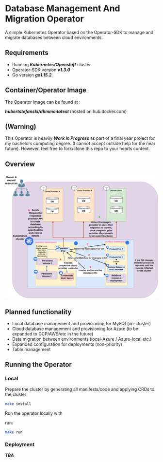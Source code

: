 # Database Management And Migration Operator

A simple Kubernetes Operator based on the Operator-SDK to manage and migrate databases between cloud environments.


## Requirements
- Running ***Kubernetes/Openshift*** cluster
- Operator-SDK version ***v1.3.0***
- Go version ***go1.15.2***

## Container/Operator Image

The Operator Image can be found at :

 ***hubertstefanski/dbmmo:latest*** (hosted on hub.docker.com)

## (Warning)

This Operator is heavily ***Work In Progress*** as part of a final year project for my bachelors computing degree.
(I cannot accept outside help for the near future). However, feel free to fork/clone this repo to your hearts content.

## Overview

![Operator Overview](documentation/images/operator-overview.png)

## Planned functionality

- Local database management and provisioning for MySQL(on-cluster)
- Cloud database management and provisioning for Azure (to be expanded to GCP/AWS/etc in the future)
- Data migration between environments (local-Azure / Azure-local etc.)
- Expanded configuration for deployments (non-priority)
- Table management

## Running the Operator

### Local

Prepare the cluster by generating all manifests/code and applying CRDs to the cluster:

 ```bash
 make install
 ```

Run the operator locally with

run:

```bash
make run
```

### Deployment

***TBA***

